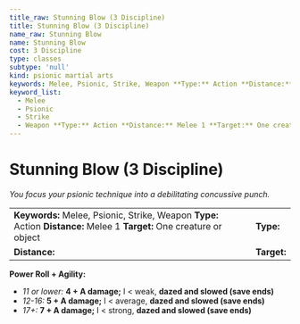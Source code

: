 ```yaml
---
title_raw: Stunning Blow (3 Discipline)
title: Stunning Blow (3 Discipline)
name_raw: Stunning Blow
name: Stunning Blow
cost: 3 Discipline
type: classes
subtype: 'null'
kind: psionic martial arts
keywords: Melee, Psionic, Strike, Weapon **Type:** Action **Distance:** Melee 1 **Target:** One creature or object
keyword_list:
  - Melee
  - Psionic
  - Strike
  - Weapon **Type:** Action **Distance:** Melee 1 **Target:** One creature or object
---
```


# Stunning Blow (3 Discipline)

*You focus your psionic technique into a debilitating concussive punch.*

|                                                                                                                        |             |
| :--------------------------------------------------------------------------------------------------------------------- | :---------- |
| **Keywords:** Melee, Psionic, Strike, Weapon **Type:** Action **Distance:** Melee 1 **Target:** One creature or object | **Type:**   |
| **Distance:**                                                                                                          | **Target:** |

**Power Roll + Agility:**

- *11 or lower:* **4 + A damage;** I \< weak, **dazed and slowed (save ends)**
- *12-16:* **5 + A damage;** I \< average, **dazed and slowed (save ends)**
- *17+:* **7 + A damage;** I \< strong, **dazed and slowed (save ends)**

